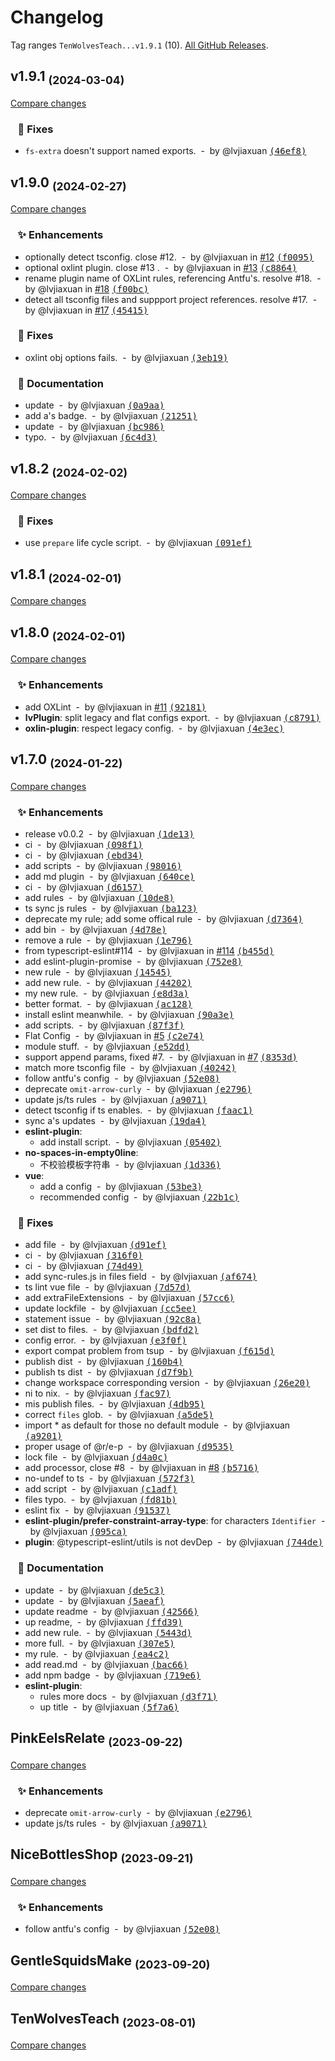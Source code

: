 # Changelog

Tag ranges `TenWolvesTeach...v1.9.1` (10). [All GitHub Releases](https://github.com/lvjiaxuan/eslint-config/releases).

## v1.9.1 <sub>(2024-03-04)</sub>
[Compare changes](https://github.com/lvjiaxuan/eslint-config/compare/v1.9.0...v1.9.1)

### &nbsp;&nbsp;&nbsp;🐛 Fixes

- `fs-extra` doesn't support named exports. &nbsp;-&nbsp; by @lvjiaxuan [<samp>(46ef8)</samp>](https://github.com/lvjiaxuan/eslint-config/commit/46ef867)

## v1.9.0 <sub>(2024-02-27)</sub>
[Compare changes](https://github.com/lvjiaxuan/eslint-config/compare/v1.8.2...v1.9.0)

### &nbsp;&nbsp;&nbsp;✨ Enhancements

- optionally detect tsconfig. close #12. &nbsp;-&nbsp; by @lvjiaxuan in [#12](https://github.com/lvjiaxuan/eslint-config/issues/12) [<samp>(f0095)</samp>](https://github.com/lvjiaxuan/eslint-config/commit/f009507)
- optional oxlint plugin. close #13 . &nbsp;-&nbsp; by @lvjiaxuan in [#13](https://github.com/lvjiaxuan/eslint-config/issues/13) [<samp>(c8864)</samp>](https://github.com/lvjiaxuan/eslint-config/commit/c886466)
- rename plugin name of OXLint rules, referencing Antfu's. resolve #18. &nbsp;-&nbsp; by @lvjiaxuan in [#18](https://github.com/lvjiaxuan/eslint-config/issues/18) [<samp>(f00bc)</samp>](https://github.com/lvjiaxuan/eslint-config/commit/f00bc73)
- detect all tsconfig files and suppport project references. resolve #17. &nbsp;-&nbsp; by @lvjiaxuan in [#17](https://github.com/lvjiaxuan/eslint-config/issues/17) [<samp>(45415)</samp>](https://github.com/lvjiaxuan/eslint-config/commit/4541574)

### &nbsp;&nbsp;&nbsp;🐛 Fixes

- oxlint obj options fails. &nbsp;-&nbsp; by @lvjiaxuan [<samp>(3eb19)</samp>](https://github.com/lvjiaxuan/eslint-config/commit/3eb1976)

### &nbsp;&nbsp;&nbsp;📝 Documentation

- update &nbsp;-&nbsp; by @lvjiaxuan [<samp>(0a9aa)</samp>](https://github.com/lvjiaxuan/eslint-config/commit/0a9aa91)
- add a's badge. &nbsp;-&nbsp; by @lvjiaxuan [<samp>(21251)</samp>](https://github.com/lvjiaxuan/eslint-config/commit/21251a2)
- update &nbsp;-&nbsp; by @lvjiaxuan [<samp>(bc986)</samp>](https://github.com/lvjiaxuan/eslint-config/commit/bc986d4)
- typo. &nbsp;-&nbsp; by @lvjiaxuan [<samp>(6c4d3)</samp>](https://github.com/lvjiaxuan/eslint-config/commit/6c4d3d1)

## v1.8.2 <sub>(2024-02-02)</sub>
[Compare changes](https://github.com/lvjiaxuan/eslint-config/compare/v1.8.1...v1.8.2)

### &nbsp;&nbsp;&nbsp;🐛 Fixes

- use `prepare` life cycle script. &nbsp;-&nbsp; by @lvjiaxuan [<samp>(091ef)</samp>](https://github.com/lvjiaxuan/eslint-config/commit/091efa9)

## v1.8.1 <sub>(2024-02-01)</sub>
[Compare changes](https://github.com/lvjiaxuan/eslint-config/compare/v1.8.0...v1.8.1)

## v1.8.0 <sub>(2024-02-01)</sub>
[Compare changes](https://github.com/lvjiaxuan/eslint-config/compare/v1.7.0...v1.8.0)

### &nbsp;&nbsp;&nbsp;✨ Enhancements

- add OXLint &nbsp;-&nbsp; by @lvjiaxuan in [#11](https://github.com/lvjiaxuan/eslint-config/issues/11) [<samp>(92181)</samp>](https://github.com/lvjiaxuan/eslint-config/commit/921816e)
- **lvPlugin**: split legacy and flat configs export. &nbsp;-&nbsp; by @lvjiaxuan [<samp>(c8791)</samp>](https://github.com/lvjiaxuan/eslint-config/commit/c8791b9)
- **oxlin-plugin**: respect legacy config. &nbsp;-&nbsp; by @lvjiaxuan [<samp>(4e3ec)</samp>](https://github.com/lvjiaxuan/eslint-config/commit/4e3ec4e)

## v1.7.0 <sub>(2024-01-22)</sub>
[Compare changes](https://github.com/lvjiaxuan/eslint-config/compare/PinkEelsRelate...v1.7.0)

### &nbsp;&nbsp;&nbsp;✨ Enhancements

- release v0.0.2 &nbsp;-&nbsp; by @lvjiaxuan [<samp>(1de13)</samp>](https://github.com/lvjiaxuan/eslint-config/commit/1de138d)
- ci &nbsp;-&nbsp; by @lvjiaxuan [<samp>(098f1)</samp>](https://github.com/lvjiaxuan/eslint-config/commit/098f1ee)
- ci &nbsp;-&nbsp; by @lvjiaxuan [<samp>(ebd34)</samp>](https://github.com/lvjiaxuan/eslint-config/commit/ebd34da)
- add scripts &nbsp;-&nbsp; by @lvjiaxuan [<samp>(98016)</samp>](https://github.com/lvjiaxuan/eslint-config/commit/98016a7)
- add md plugin &nbsp;-&nbsp; by @lvjiaxuan [<samp>(640ce)</samp>](https://github.com/lvjiaxuan/eslint-config/commit/640ce56)
- ci &nbsp;-&nbsp; by @lvjiaxuan [<samp>(d6157)</samp>](https://github.com/lvjiaxuan/eslint-config/commit/d6157dd)
- add rules &nbsp;-&nbsp; by @lvjiaxuan [<samp>(10de8)</samp>](https://github.com/lvjiaxuan/eslint-config/commit/10de81f)
- ts sync js rules &nbsp;-&nbsp; by @lvjiaxuan [<samp>(ba123)</samp>](https://github.com/lvjiaxuan/eslint-config/commit/ba123f0)
- deprecate my rule; add some offical rule &nbsp;-&nbsp; by @lvjiaxuan [<samp>(d7364)</samp>](https://github.com/lvjiaxuan/eslint-config/commit/d7364e0)
- add bin &nbsp;-&nbsp; by @lvjiaxuan [<samp>(4d78e)</samp>](https://github.com/lvjiaxuan/eslint-config/commit/4d78e59)
- remove a rule &nbsp;-&nbsp; by @lvjiaxuan [<samp>(1e796)</samp>](https://github.com/lvjiaxuan/eslint-config/commit/1e796ee)
- from typescript-eslint#114 &nbsp;-&nbsp; by @lvjiaxuan in [#114](https://github.com/lvjiaxuan/eslint-config/issues/114) [<samp>(b455d)</samp>](https://github.com/lvjiaxuan/eslint-config/commit/b455da3)
- add eslint-plugin-promise &nbsp;-&nbsp; by @lvjiaxuan [<samp>(752e8)</samp>](https://github.com/lvjiaxuan/eslint-config/commit/752e8eb)
- new rule &nbsp;-&nbsp; by @lvjiaxuan [<samp>(14545)</samp>](https://github.com/lvjiaxuan/eslint-config/commit/1454552)
- add new rule. &nbsp;-&nbsp; by @lvjiaxuan [<samp>(44202)</samp>](https://github.com/lvjiaxuan/eslint-config/commit/44202a2)
- my new rule. &nbsp;-&nbsp; by @lvjiaxuan [<samp>(e8d3a)</samp>](https://github.com/lvjiaxuan/eslint-config/commit/e8d3a63)
- better format. &nbsp;-&nbsp; by @lvjiaxuan [<samp>(ac128)</samp>](https://github.com/lvjiaxuan/eslint-config/commit/ac128f5)
- install eslint meanwhile. &nbsp;-&nbsp; by @lvjiaxuan [<samp>(90a3e)</samp>](https://github.com/lvjiaxuan/eslint-config/commit/90a3e2c)
- add scripts. &nbsp;-&nbsp; by @lvjiaxuan [<samp>(87f3f)</samp>](https://github.com/lvjiaxuan/eslint-config/commit/87f3fc6)
- Flat Config &nbsp;-&nbsp; by @lvjiaxuan in [#5](https://github.com/lvjiaxuan/eslint-config/issues/5) [<samp>(c2e74)</samp>](https://github.com/lvjiaxuan/eslint-config/commit/c2e7459)
- module stuff. &nbsp;-&nbsp; by @lvjiaxuan [<samp>(e52dd)</samp>](https://github.com/lvjiaxuan/eslint-config/commit/e52ddf3)
- support append params, fixed #7. &nbsp;-&nbsp; by @lvjiaxuan in [#7](https://github.com/lvjiaxuan/eslint-config/issues/7) [<samp>(8353d)</samp>](https://github.com/lvjiaxuan/eslint-config/commit/8353da1)
- match more tsconfig file &nbsp;-&nbsp; by @lvjiaxuan [<samp>(40242)</samp>](https://github.com/lvjiaxuan/eslint-config/commit/40242c8)
- follow antfu's config &nbsp;-&nbsp; by @lvjiaxuan [<samp>(52e08)</samp>](https://github.com/lvjiaxuan/eslint-config/commit/52e08a3)
- deprecate `omit-arrow-curly` &nbsp;-&nbsp; by @lvjiaxuan [<samp>(e2796)</samp>](https://github.com/lvjiaxuan/eslint-config/commit/e279608)
- update js/ts rules &nbsp;-&nbsp; by @lvjiaxuan [<samp>(a9071)</samp>](https://github.com/lvjiaxuan/eslint-config/commit/a90711b)
- detect tsconfig if ts enables. &nbsp;-&nbsp; by @lvjiaxuan [<samp>(faac1)</samp>](https://github.com/lvjiaxuan/eslint-config/commit/faac190)
- sync a's updates &nbsp;-&nbsp; by @lvjiaxuan [<samp>(19da4)</samp>](https://github.com/lvjiaxuan/eslint-config/commit/19da431)
- **eslint-plugin**:
  - add install script. &nbsp;-&nbsp; by @lvjiaxuan [<samp>(05402)</samp>](https://github.com/lvjiaxuan/eslint-config/commit/0540225)
- **no-spaces-in-empty0line**:
  - 不校验模板字符串 &nbsp;-&nbsp; by @lvjiaxuan [<samp>(1d336)</samp>](https://github.com/lvjiaxuan/eslint-config/commit/1d33682)
- **vue**:
  - add a config &nbsp;-&nbsp; by @lvjiaxuan [<samp>(53be3)</samp>](https://github.com/lvjiaxuan/eslint-config/commit/53be33f)
  - recommended config &nbsp;-&nbsp; by @lvjiaxuan [<samp>(22b1c)</samp>](https://github.com/lvjiaxuan/eslint-config/commit/22b1c7e)

### &nbsp;&nbsp;&nbsp;🐛 Fixes

- add file &nbsp;-&nbsp; by @lvjiaxuan [<samp>(d91ef)</samp>](https://github.com/lvjiaxuan/eslint-config/commit/d91efc5)
- ci &nbsp;-&nbsp; by @lvjiaxuan [<samp>(316f0)</samp>](https://github.com/lvjiaxuan/eslint-config/commit/316f04b)
- ci &nbsp;-&nbsp; by @lvjiaxuan [<samp>(74d49)</samp>](https://github.com/lvjiaxuan/eslint-config/commit/74d49b7)
- add sync-rules.js in files field &nbsp;-&nbsp; by @lvjiaxuan [<samp>(af674)</samp>](https://github.com/lvjiaxuan/eslint-config/commit/af67415)
- ts lint vue file &nbsp;-&nbsp; by @lvjiaxuan [<samp>(7d57d)</samp>](https://github.com/lvjiaxuan/eslint-config/commit/7d57dc2)
- add extraFileExtensions &nbsp;-&nbsp; by @lvjiaxuan [<samp>(57cc6)</samp>](https://github.com/lvjiaxuan/eslint-config/commit/57cc677)
- update lockfile &nbsp;-&nbsp; by @lvjiaxuan [<samp>(cc5ee)</samp>](https://github.com/lvjiaxuan/eslint-config/commit/cc5ee47)
- statement issue &nbsp;-&nbsp; by @lvjiaxuan [<samp>(92c8a)</samp>](https://github.com/lvjiaxuan/eslint-config/commit/92c8a5c)
- set dist to files. &nbsp;-&nbsp; by @lvjiaxuan [<samp>(bdfd2)</samp>](https://github.com/lvjiaxuan/eslint-config/commit/bdfd23d)
- config error. &nbsp;-&nbsp; by @lvjiaxuan [<samp>(e3f0f)</samp>](https://github.com/lvjiaxuan/eslint-config/commit/e3f0f32)
- export compat problem from tsup &nbsp;-&nbsp; by @lvjiaxuan [<samp>(f615d)</samp>](https://github.com/lvjiaxuan/eslint-config/commit/f615da3)
- publish dist &nbsp;-&nbsp; by @lvjiaxuan [<samp>(160b4)</samp>](https://github.com/lvjiaxuan/eslint-config/commit/160b486)
- publish ts dist &nbsp;-&nbsp; by @lvjiaxuan [<samp>(d7f9b)</samp>](https://github.com/lvjiaxuan/eslint-config/commit/d7f9b66)
- change workspace corresponding version &nbsp;-&nbsp; by @lvjiaxuan [<samp>(26e20)</samp>](https://github.com/lvjiaxuan/eslint-config/commit/26e200d)
- ni to nix. &nbsp;-&nbsp; by @lvjiaxuan [<samp>(fac97)</samp>](https://github.com/lvjiaxuan/eslint-config/commit/fac9756)
- mis publish files. &nbsp;-&nbsp; by @lvjiaxuan [<samp>(4db95)</samp>](https://github.com/lvjiaxuan/eslint-config/commit/4db9523)
- correct `files` glob. &nbsp;-&nbsp; by @lvjiaxuan [<samp>(a5de5)</samp>](https://github.com/lvjiaxuan/eslint-config/commit/a5de528)
- import * as default for those no default module &nbsp;-&nbsp; by @lvjiaxuan [<samp>(a9201)</samp>](https://github.com/lvjiaxuan/eslint-config/commit/a92010e)
- proper usage of @r/e-p &nbsp;-&nbsp; by @lvjiaxuan [<samp>(d9535)</samp>](https://github.com/lvjiaxuan/eslint-config/commit/d953525)
- lock file &nbsp;-&nbsp; by @lvjiaxuan [<samp>(d4a0c)</samp>](https://github.com/lvjiaxuan/eslint-config/commit/d4a0cc4)
- add processor, close #8 &nbsp;-&nbsp; by @lvjiaxuan in [#8](https://github.com/lvjiaxuan/eslint-config/issues/8) [<samp>(b5716)</samp>](https://github.com/lvjiaxuan/eslint-config/commit/b5716fd)
- no-undef to ts &nbsp;-&nbsp; by @lvjiaxuan [<samp>(572f3)</samp>](https://github.com/lvjiaxuan/eslint-config/commit/572f39a)
- add script &nbsp;-&nbsp; by @lvjiaxuan [<samp>(c1adf)</samp>](https://github.com/lvjiaxuan/eslint-config/commit/c1adf50)
- files typo. &nbsp;-&nbsp; by @lvjiaxuan [<samp>(fd81b)</samp>](https://github.com/lvjiaxuan/eslint-config/commit/fd81b07)
- eslint fix &nbsp;-&nbsp; by @lvjiaxuan [<samp>(91537)</samp>](https://github.com/lvjiaxuan/eslint-config/commit/9153779)
- **eslint-plugin/prefer-constraint-array-type**: for characters `Identifier` &nbsp;-&nbsp; by @lvjiaxuan [<samp>(095ca)</samp>](https://github.com/lvjiaxuan/eslint-config/commit/095ca16)
- **plugin**: @typescript-eslint/utils is not devDep &nbsp;-&nbsp; by @lvjiaxuan [<samp>(744de)</samp>](https://github.com/lvjiaxuan/eslint-config/commit/744dec8)

### &nbsp;&nbsp;&nbsp;📝 Documentation

- update &nbsp;-&nbsp; by @lvjiaxuan [<samp>(de5c3)</samp>](https://github.com/lvjiaxuan/eslint-config/commit/de5c3cf)
- update &nbsp;-&nbsp; by @lvjiaxuan [<samp>(5aeaf)</samp>](https://github.com/lvjiaxuan/eslint-config/commit/5aeaf42)
- update readme &nbsp;-&nbsp; by @lvjiaxuan [<samp>(42566)</samp>](https://github.com/lvjiaxuan/eslint-config/commit/42566e1)
- up readme, &nbsp;-&nbsp; by @lvjiaxuan [<samp>(ffd39)</samp>](https://github.com/lvjiaxuan/eslint-config/commit/ffd39aa)
- add new rule. &nbsp;-&nbsp; by @lvjiaxuan [<samp>(5443d)</samp>](https://github.com/lvjiaxuan/eslint-config/commit/5443d86)
- more full. &nbsp;-&nbsp; by @lvjiaxuan [<samp>(307e5)</samp>](https://github.com/lvjiaxuan/eslint-config/commit/307e56e)
- my rule. &nbsp;-&nbsp; by @lvjiaxuan [<samp>(ea4c2)</samp>](https://github.com/lvjiaxuan/eslint-config/commit/ea4c265)
- add read.md &nbsp;-&nbsp; by @lvjiaxuan [<samp>(bac66)</samp>](https://github.com/lvjiaxuan/eslint-config/commit/bac66fa)
- add npm badge &nbsp;-&nbsp; by @lvjiaxuan [<samp>(719e6)</samp>](https://github.com/lvjiaxuan/eslint-config/commit/719e663)
- **eslint-plugin**:
  - rules more docs &nbsp;-&nbsp; by @lvjiaxuan [<samp>(d3f71)</samp>](https://github.com/lvjiaxuan/eslint-config/commit/d3f7163)
  - up title &nbsp;-&nbsp; by @lvjiaxuan [<samp>(5f7a6)</samp>](https://github.com/lvjiaxuan/eslint-config/commit/5f7a680)

## PinkEelsRelate <sub>(2023-09-22)</sub>
[Compare changes](https://github.com/lvjiaxuan/eslint-config/compare/NiceBottlesShop...PinkEelsRelate)

### &nbsp;&nbsp;&nbsp;✨ Enhancements

- deprecate `omit-arrow-curly` &nbsp;-&nbsp; by @lvjiaxuan [<samp>(e2796)</samp>](https://github.com/lvjiaxuan/eslint-config/commit/e279608)
- update js/ts rules &nbsp;-&nbsp; by @lvjiaxuan [<samp>(a9071)</samp>](https://github.com/lvjiaxuan/eslint-config/commit/a90711b)

## NiceBottlesShop <sub>(2023-09-21)</sub>
[Compare changes](https://github.com/lvjiaxuan/eslint-config/compare/GentleSquidsMake...NiceBottlesShop)

### &nbsp;&nbsp;&nbsp;✨ Enhancements

- follow antfu's config &nbsp;-&nbsp; by @lvjiaxuan [<samp>(52e08)</samp>](https://github.com/lvjiaxuan/eslint-config/commit/52e08a3)

## GentleSquidsMake <sub>(2023-09-20)</sub>
[Compare changes](https://github.com/lvjiaxuan/eslint-config/compare/TenWolvesTeach...GentleSquidsMake)

## TenWolvesTeach <sub>(2023-08-01)</sub>
[Compare changes](https://github.com/lvjiaxuan/eslint-config/compare/CurvyWormsGrow...TenWolvesTeach)